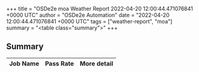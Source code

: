 +++
title = "OSDe2e moa Weather Report 2022-04-20 12:00:44.471076841 +0000 UTC"
author = "OSDe2e Automation"
date = "2022-04-20 12:00:44.471076841 +0000 UTC"
tags = ["weather-report", "moa"]
summary = "<table class=\"summary\"></table>"
+++
## Summary

| Job Name | Pass Rate | More detail |
|----------|-----------|-------------|




